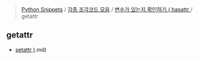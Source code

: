 > [Python Snippets](../../../README.md) / [각종 조각코드 모음](../../README.md) / [변수가 있는지 확인하기 ( hasattr ](../README.md) /  getattr 
##  getattr 
- [ setattr )](%20setattr%20).md)
